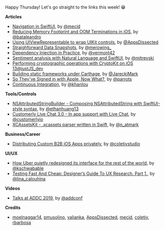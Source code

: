 Happy Thursday! Let's go straight to the links this week! 😁

**Articles**

* [Navigation in SwiftUI](https://mecid.github.io/2019/07/17/navigation-in-swiftui/), by [@mecid](https://twitter.com/mecid)
* [Reducing Memory Footprint and OOM Terminations in iOS](https://medium.com/flawless-app-stories/techniques-to-reduce-memory-footprint-and-oom-terminations-in-ios-a0f6bef38217), by [@bataleandro](https://twitter.com/bataleandro)
* [Using UIViewRepresentable to wrap UIKit controls](https://www.appsdissected.com/missing-features-swiftui-uiviewrepresentable-wrap-uikit-controls/), by [@AppsDissected](https://twitter.com/AppsDissected)
* [Straighforward Data Snapshots](http://merowing.info/2019/07/straighforward-data-snapshots/), by [@merowing_](https://twitter.com/merowing_)
* [Dependency Injection in Practice](https://www.racecondition.software/blog/dependency-injection/), by [@vermont42](https://twitter.com/vermont42)
* [Sentiment analysis with Natural Language and SwiftUI](https://martinmitrevski.com/2019/07/14/sentiment-analysis-with-natural-language-and-swiftui/), by [@mitrevski](https://twitter.com/mitrevski)
* [Performing cryptographic operations with CryptoKit on iOS 13](https://schiavo.me/2019/cryptokit-operations/)[@justJS_dev](https://twitter.com/justJS_dev)
* [Building static frameworks under Carthage](https://medium.com/fluxom/building-static-frameworks-under-carthage-ed010c904296), by [@JareckiMark](https://twitter.com/JareckiMark)
* [So They've Signed in with Apple, Now What?](https://blog.curtisherbert.com/so-theyve-signed-in-with-apple-now-what/), by [@parrots](https://twitter.com/parrots)
* [Continuous Integration](http://khanlou.com/2019/07/continuous-integration/), by [@khanlou](http://www.twitter.com/khanlou)

**Tools/Controls**

* [NSAttributedStringBuilder - Composing NSAttributedString with SwiftUI-style syntax](https://github.com/ethanhuang13/NSAttributedStringBuilder), by [@ethanhuang13](https://twitter.com/ethanhuang13)
* [Customerly Live Chat 3.0 - In app support with Live Chat](https://github.com/customerly/Customerly-iOS-SDK), by [@customerlyio](https://twitter.com/customerlyio)
* [XCAssetsKit - .xcassets parser written in Swift](https://github.com/natmark/XCAssetsKit), by [@n_atmark](https://twitter.com/n_atmark)

**Business/Career**

* [Distributing Custom B2B iOS Apps privately](https://coletiv.com/blog/distribute-custom-b2b-ios-app/), by [@coletivstudio](https://twitter.com/coletivstudio)

**UI/UX**

* [How Uber quietly redesigned its interface for the rest of the world](https://www.fastcompany.com/90375845/how-uber-quietly-redesigned-its-interface-for-the-rest-of-the-world), by [@kschwabable](https://twitter.com/kschwabable)
* [Testing Fast And Cheap: Designer’s Guide To UX Research. Part 1.](https://uxplanet.org/testing-fast-and-cheap-a-designers-guide-to-ux-research-part-1-a6b73d882136), by [@lina_calouhina](https://twitter.com/lina_calouhina)

**Videos**

* [Talks at ADDC 2019](https://addconf.com/2019/talks/), by [@addconf](https://twitter.com/addconf)

**Credits**

* [moelnaggar14](https://github.com/MoElnaggar14), [pmusolino](https://github.com/pmusolino), [valianka](https://github.com/valianka), [AppsDissected](https://github.com/AppsDissected), [mecid](https://github.com/mecid), [coletiv](https://github.com/coletiv), [rbarbosa](https://github.com/rbarbosa)
